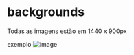 # backgrounds

Todas as imagens estão em 1440 x 900px

exemplo
![image](https://github.com/jeffmarquess/vscode_background/assets/114444694/478200c9-69e6-41e3-9dcb-f0287628cf66)
